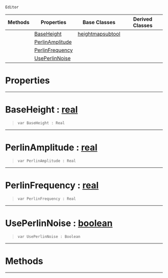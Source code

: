  `Editor`

|Methods|Properties|Base Classes|Derived Classes|
|---|---|---|---|
| |[ BaseHeight](createdestroytool.md#baseheight-zilch-engine-d)|[heightmapsubtool](heightmapsubtool.md)| |
| |[ PerlinAmplitude](createdestroytool.md#perlinamplitude-zilch-eng)| | |
| |[ PerlinFrequency](createdestroytool.md#perlinfrequency-zilch-eng)| | |
| |[ UsePerlinNoise](createdestroytool.md#useperlinnoise-zilch-engi)| | |


 #  Properties


---  
 #  BaseHeight : [real](../nada_base_types/real.md)

> 
> ``` lang=cpp, name=Nada
> var BaseHeight : Real


---  
 #  PerlinAmplitude : [real](../nada_base_types/real.md)

> 
> ``` lang=cpp, name=Nada
> var PerlinAmplitude : Real


---  
 #  PerlinFrequency : [real](../nada_base_types/real.md)

> 
> ``` lang=cpp, name=Nada
> var PerlinFrequency : Real


---  
 #  UsePerlinNoise : [boolean](../nada_base_types/boolean.md)

> 
> ``` lang=cpp, name=Nada
> var UsePerlinNoise : Boolean


---  
 #  Methods


---  
 

 